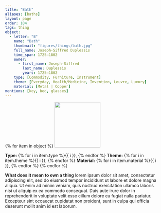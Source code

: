 ```yaml
---
title: "Bath"
aliases: [baths]
layout: page
order: 104
tags: thing
object:
  - letter: "B"
    name: "Bath"
    thumbnail: "figures/things/bath.jpg"
    full_name: Joseph-Siffred Duplessis
    time_span: 1725–1802
    owner:
      - first_name: Joseph-Siffred
        last_name: Duplessis
        years: 1725–1802
    type: [Commodity, Furniture, Instrument]
    theme: [Everyday, Health/Medicine, Invention, Louvre, Luxury]
    material: [Metal | Copper]
mentions: [key, bed, glasses]
---
```


{% for item in object %}
<img src="/_assets/images/{{ item.thumbnail }}" width="150"/>

**Type:** {% for i in item.type %}{{ i }}, {% endfor %}
**Theme:** {% for i in item.theme %}{{ i }}, {% endfor %}
**Material:** {% for i in item.material %}{{ i }}, {% endfor %}
{% endfor %}

**What does it mean to own a thing** lorem ipsum dolor sit amet, consectetur adipiscing elit, sed do eiusmod tempor incididunt ut labore et dolore magna aliqua. Ut enim ad minim veniam, quis nostrud exercitation ullamco laboris nisi ut aliquip ex ea commodo consequat. Duis aute irure dolor in reprehenderit in voluptate velit esse cillum dolore eu fugiat nulla pariatur. Excepteur sint occaecat cupidatat non proident, sunt in culpa qui officia deserunt mollit anim id est laborum.